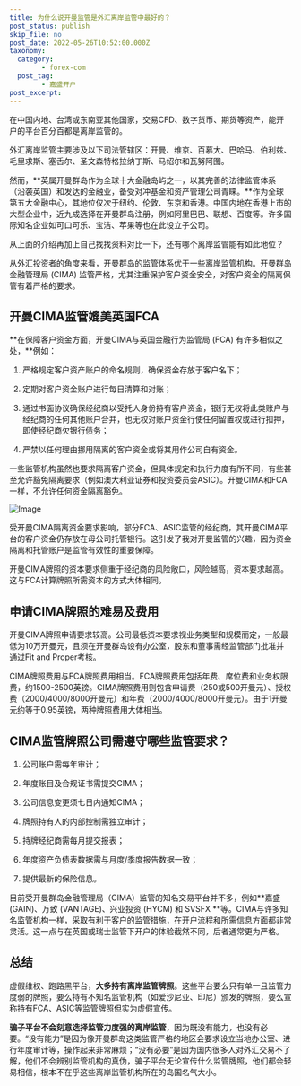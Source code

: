 ```yaml
---
title: 为什么说开曼监管是外汇离岸监管中最好的？
post_status: publish
skip_file: no
post_date: 2022-05-26T10:52:00.000Z
taxonomy:
  category:
        - forex-com
  post_tag:
        - 嘉盛开户
post_excerpt: 
---
```

在中国内地、台湾或东南亚其他国家，交易CFD、数字货币、期货等资产，能开户的平台百分百都是离岸监管的。

外汇离岸监管主要涉及以下司法管辖区：开曼、维京、百慕大、巴哈马、伯利兹、毛里求斯、塞舌尔、圣文森特格拉纳丁斯、马绍尔和瓦努阿图。

然而，**英属开曼群岛作为全球十大金融岛屿之一，以其完善的法律监管体系（沿袭英国）和发达的金融业，备受对冲基金和资产管理公司青睐。**作为全球第五大金融中心，其地位仅次于纽约、伦敦、东京和香港。中国内地在香港上市的大型企业中，近九成选择在开曼群岛注册，例如阿里巴巴、联想、百度等。许多国际知名企业如可口可乐、宝洁、苹果等也在此设立子公司。

从上面的介绍再加上自己找找资料对比一下，还有哪个离岸监管能有如此地位？

从外汇投资者的角度来看，开曼群岛的监管体系优于一些离岸监管机构。开曼群岛金融管理局 (CIMA) 监管严格，尤其注重保护客户资金安全，对客户资金的隔离保管有着严格的要求。

## 开曼CIMA监管媲美英国FCA

**在保障客户资金方面，开曼CIMA与英国金融行为监管局 (FCA) 有许多相似之处，**例如：

1. 严格规定客户资产账户的命名规则，确保资金存放于客户名下；

1. 定期对客户资金账户进行每日清算和对账；

1. 通过书面协议确保经纪商以受托人身份持有客户资金，银行无权将此类账户与经纪商的任何其他账户合并，也无权对账户资金行使任何留置权或进行扣押，即使经纪商欠银行债务；

1. 严禁以任何理由挪用隔离的客户资金或将其用作公司自有资金。

一些监管机构虽然也要求隔离客户资金，但具体规定和执行力度有所不同，有些甚至允许豁免隔离要求（例如澳大利亚证券和投资委员会ASIC）。开曼CIMA和FCA一样，不允许任何资金隔离豁免。

![Image](https://prod-files-secure.s3.us-west-2.amazonaws.com/39ed1227-6d7d-4570-be36-9ccd4a2c4241/bd849744-3fcb-4a37-8312-357962c8f065/image.png?X-Amz-Algorithm=AWS4-HMAC-SHA256&X-Amz-Content-Sha256=UNSIGNED-PAYLOAD&X-Amz-Credential=ASIAZI2LB4664I5XCIZR%2F20250529%2Fus-west-2%2Fs3%2Faws4_request&X-Amz-Date=20250529T101344Z&X-Amz-Expires=3600&X-Amz-Security-Token=IQoJb3JpZ2luX2VjEML%2F%2F%2F%2F%2F%2F%2F%2F%2F%2FwEaCXVzLXdlc3QtMiJHMEUCIQCB7p9dEj5cWYK7%2FK3%2B0HIEnhBBAwig%2FmR4qIKXELaLuQIgTJH8cVRNZxoxXYG4D2D%2BfnY8ynUdSTlffEcKL4t0aUsqiAQIi%2F%2F%2F%2F%2F%2F%2F%2F%2F%2F%2FARAAGgw2Mzc0MjMxODM4MDUiDDO2HDXtpp9zRvcM3yrcA10TlcNMXczX7usrxBvumdfwnniq3uxQY9JNTawGKtMm9dIvSS5tJJdDHxSJm8trztKObOmyhS4%2BTqIjN4r8GAGb%2B%2BsID87obLZKzZ5gnqUgGOZQwZWiRK%2B7BY3xxU5GCVNze5mSOLdNCs%2FDvCHB3vE4e%2F5c8cTD1lLC2pkMr%2BW2XLqVlRe2SG62%2FojCDw%2F805VCGcLnDxqGF6aKeosE7HvZAutqGZfbr5ylXdCLk0u0AKNrblwuRvC4w4CrQQYD%2FxAcXJE5H7hTj%2FrXNH0Cz3plpdBI7s%2BjJWi5QjNd9484XLE1Dy6vJIBQ%2Fc0y9AlzgTtEcGP2C1wGZr2ThyjNOyfCHJM%2BqvzrtQiZct55ucgOInC0Yn8nwz9cmfwRfmvs2BQH2lsFEDzDdSezmW2Q3emh424xwwwePld2pd9G8MbNiRI8bLbEGogb2%2B3ovAvlNswFvNoY0Y1fSsVXrULpnwjPzYHIGbF5k79ifPjDFA4UTHcYuGjKKdGrVkPPET1HxcD989dKtCVmv%2FsbKafYuja81rXnZjWtNReuNmJja3mNjN6zpmoYKT7rJxYrE1O%2FwoTQ0kOqCTe89agyTOT7Q%2FfbD5JlhNx8TR51DwtcuWnG10IbVvpRx53PTC64MOvk4MEGOqUBdqsROnM2lWQYWi7OQXRiBplvFsYeR%2FIM3IL7biJJZpO5HN1mAm8WkfEQ%2F3t%2BvC%2BQb3PRn3bNdk9HIWICXDK3jnNdwRJFxF3rFe%2FLBR7OLG0EU%2FamLYtkC9zXgUuoZBncPYr3le8jjpiuV5ce5TiD4XMGfDuUrwTw889iCq1DZlzonn61uFiDpsVbEGfIcDSeUyboYoU%2BEMDY4%2FZ5iC93RdSp8vPd&X-Amz-Signature=add4784fd41748792b6d682380c6489c27df704d6e71c8970ee28720801f5be3&X-Amz-SignedHeaders=host&x-id=GetObject)

受开曼CIMA隔离资金要求影响，部分FCA、ASIC监管的经纪商，其开曼CIMA平台的客户资金仍存放在母公司托管银行。这引发了我对开曼监管的兴趣，因为资金隔离和托管账户是监管有效性的重要保障。

开曼CIMA牌照的资本要求侧重于经纪商的风险敞口，风险越高，资本要求越高。这与FCA计算牌照所需资本的方式大体相同。

## **申请CIMA牌照的难易及费用**

开曼CIMA牌照申请要求较高。公司最低资本要求视业务类型和规模而定，一般最低为10万开曼元，且须在开曼群岛设有办公室，股东和董事需经监管部门批准并通过Fit and Proper考核。

CIMA牌照费用与FCA牌照费用相当。FCA牌照费用包括年费、席位费和业务权限费，约1500-2500英镑。CIMA牌照费用则包含申请费（250或500开曼元）、授权费（2000/4000/8000开曼元）和年费（2000/4000/8000开曼元）。由于1开曼元约等于0.95英镑，两种牌照费用大体相当。

## CIMA监管牌照公司需遵守哪些监管要求？

1. 公司账户需每年审计；

1. 年度账目及合规证书需提交CIMA；

1. 公司信息变更须七日内通知CIMA；

1. 牌照持有人的内部控制需独立审计；

1. 持牌经纪商需每月提交报表；

1. 年度资产负债表数据需与月度/季度报告数据一致；

1. 提供最新的保险信息。

目前受开曼群岛金融管理局（CIMA）监管的知名交易平台并不多，例如**嘉盛 (GAIN)、万致 (VANTAGE)、兴业投资 (HYCM) 和 SVSFX **等。CIMA与许多知名监管机构一样，采取有利于客户的监管措施，在开户流程和所需信息方面都非常灵活。这一点与在英国或瑞士监管下开户的体验截然不同，后者通常更为严格。

## 总结

虚假维权、跑路黑平台，**大多持有离岸监管牌照**。这些平台要么只有单一且监管力度弱的牌照，要么持有不知名监管机构（如爱沙尼亚、印尼）颁发的牌照，要么宣称持有FCA、ASIC等监管牌照但实为虚假宣传。

**骗子平台不会刻意选择监管力度强的离岸监管**，因为既没有能力，也没有必要。“没有能力”是因为像开曼群岛这类监管严格的地区会要求设立当地办公室、进行年度审计等，操作起来非常麻烦；“没有必要”是因为国内很多人对外汇交易不了解，他们不会辨别监管机构的真伪，骗子平台无论宣传什么监管牌照，他们都会轻易相信，根本不在乎这些离岸监管机构所在的岛国名气大小。